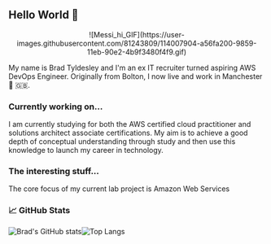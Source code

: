 ## Hello World 👋

<p align="center">
![Messi_hi_GIF](https://user-images.githubusercontent.com/81243809/114007904-a56fa200-9859-11eb-90e2-4b9f3480f4f9.gif)
</p>

My name is Brad Tyldesley and I'm an ex IT recruiter turned aspiring AWS DevOps Engineer. Originally from Bolton, I now live and work in Manchester 🏴󠁧󠁢󠁥󠁮󠁧󠁿 🇬🇧.

### Currently working on...
I am currently studying for both the AWS certified cloud practitioner and solutions architect associate certifications. My aim is to achieve a good depth of conceptual understanding through study and then use this knowledge to launch my career in technology.

### The interesting stuff...
The core focus of my current lab project is Amazon Web Services

### 📈 GitHub Stats

![Brad's GitHub stats](https://github-readme-stats.vercel.app/api?username=btyldesley3&theme=dark&show_icons=true)![Top Langs](https://github-readme-stats.vercel.app/api/top-langs/?username=btyldesley3&theme=dark) 
